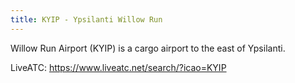 ```yaml
---
title: KYIP - Ypsilanti Willow Run
---
```

Willow Run Airport (KYIP) is a cargo airport
to the east of Ypsilanti.

LiveATC: https://www.liveatc.net/search/?icao=KYIP
